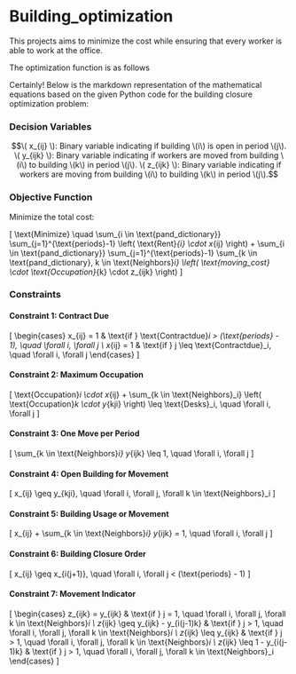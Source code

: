 # Building_optimization

This projects aims to minimize the cost while ensuring that every worker is able to work at the office.

The optimization function is as follows

Certainly! Below is the markdown representation of the mathematical equations based on the given Python code for the building closure optimization problem:

### Decision Variables

$$\( x_{ij} \): Binary variable indicating if building \(i\) is open in period \(j\).
\( y_{ijk} \): Binary variable indicating if workers are moved from building \(i\) to building \(k\) in period \(j\).
\( z_{ijk} \): Binary variable indicating if workers are moving from building \(i\) to building \(k\) in period \(j\).$$

### Objective Function

Minimize the total cost:

\[
\text{Minimize} \quad \sum_{i \in \text{pand\_dictionary}} \sum_{j=1}^{\text{periods}-1} \left( \text{Rent}_{i} \cdot x_{ij} \right) + \sum_{i \in \text{pand\_dictionary}} \sum_{j=1}^{\text{periods}-1} \sum_{k \in \text{pand\_dictionary}, k \in \text{Neighbors}_i} \left( \text{moving\_cost} \cdot \text{Occupation}_{k} \cdot z_{ijk} \right)
\]

### Constraints

#### Constraint 1: Contract Due

\[
\begin{cases}
x_{ij} = 1 & \text{if } \text{Contractdue}_i > (\text{periods} - 1), \quad \forall i, \forall j \\
x_{ij} = 1 & \text{if } j \leq \text{Contractdue}_i, \quad \forall i, \forall j
\end{cases}
\]

#### Constraint 2: Maximum Occupation

\[
\text{Occupation}_i \cdot x_{ij} + \sum_{k \in \text{Neighbors}_i} \left( \text{Occupation}_k \cdot y_{kji} \right) \leq \text{Desks}_i, \quad \forall i, \forall j
\]

#### Constraint 3: One Move per Period

\[
\sum_{k \in \text{Neighbors}_i} y_{ijk} \leq 1, \quad \forall i, \forall j
\]

#### Constraint 4: Open Building for Movement

\[
x_{ij} \geq y_{kji}, \quad \forall i, \forall j, \forall k \in \text{Neighbors}_i
\]

#### Constraint 5: Building Usage or Movement

\[
x_{ij} + \sum_{k \in \text{Neighbors}_i} y_{ijk} = 1, \quad \forall i, \forall j
\]

#### Constraint 6: Building Closure Order

\[
x_{ij} \geq x_{i(j+1)}, \quad \forall i, \forall j < (\text{periods} - 1)
\]

#### Constraint 7: Movement Indicator

\[
\begin{cases}
z_{ijk} = y_{ijk} & \text{if } j = 1, \quad \forall i, \forall j, \forall k \in \text{Neighbors}_i \\
z_{ijk} \geq y_{ijk} - y_{i(j-1)k} & \text{if } j > 1, \quad \forall i, \forall j, \forall k \in \text{Neighbors}_i \\
z_{ijk} \leq y_{ijk} & \text{if } j > 1, \quad \forall i, \forall j, \forall k \in \text{Neighbors}_i \\
z_{ijk} \leq 1 - y_{i(j-1)k} & \text{if } j > 1, \quad \forall i, \forall j, \forall k \in \text{Neighbors}_i
\end{cases}
\]